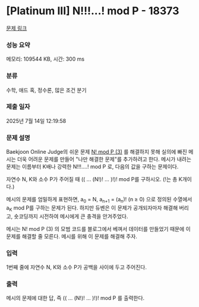 # [Platinum III] N!!!...! mod P - 18373 

[문제 링크](https://www.acmicpc.net/problem/18373) 

### 성능 요약

메모리: 109544 KB, 시간: 300 ms

### 분류

수학, 애드 혹, 정수론, 많은 조건 분기

### 제출 일자

2025년 7월 14일 12:19:58

### 문제 설명

<p>Baekjoon Online Judge의 쉬운 문제 <a href="https://www.acmicpc.net/problem/17468">N! mod P (3)</a> 를 해결하지 못해 실의에 빠진 메시는 더욱 어려운 문제를 만들어 "나만 해결한 문제"를 추가하려고 한다. 메시가 내려는 문제는 이름부터 K배나 강력한 N!!!....! mod P 로, 다음의 값을 구하는 문제이다.</p>

<p>자연수 N, K와 소수 P가 주어질 때 (( ... (N!)! ... )!)! mod P를 구하시오. (!는 총 K개이다.)</p>

<p>메시의 문제를 엄밀하게 표현하면, a<sub>0</sub> = N, a<sub>n+1</sub> = (a<sub>n</sub>)! (n ≥ 0) 으로 정의된 수열에서 a<sub>K</sub> mod P를 구하는 문제가 된다. 하지만 듀벤은 이 문제가 공개되자마자 해결해 버리고, 숏코딩까지 시전하여 메시에게 큰 충격을 안겨주었다.</p>

<p>메시는 N! mod P (3) 의 모범 코드를 블로그에서 베껴서 데이터를 만들었기 때문에 이 문제를 해결할 줄 모른다. 메시를 위해 이 문제를 해결해 주자.</p>

### 입력 

 <p>1번째 줄에 자연수 N, K와 소수 P가 공백을 사이에 두고 주어진다.</p>

### 출력 

 <p>메시의 문제에 대한 답, 즉 (( ... (N!)! ... )!)! mod P 를 출력한다.</p>

